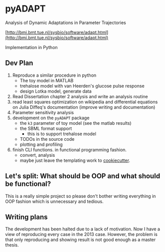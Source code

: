 # pyADAPT

Analysis of Dynamic Adaptations in Parameter Trajectories

[http://bmi.bmt.tue.nl/sysbio/software/adapt.html](http://bmi.bmt.tue.nl/sysbio/software/adapt.html)

Implementation in Python

## Dev Plan

1. Reproduce a similar procedure in python
    - The toy model in MATLAB
    - trehalose model with van Heerden's glucose pulse response
    - design Lotka model, generate data
2. Read Dissertation chapter 2 analysis and write an analysis routine
3. read least squares optimization on wikipedia and differential equations on Julia Diffeq's documentation (improve writing and documentation)
4. Parameter sensitivity analysis
5. development on the `pyADAPT` package
    - the `k3` parameter of toy model (see the matlab results)
    - the SBML format support
        - this is to support trehalose model
    - TODOs in the source code
    - plotting and profiling
6. finish CLI functions. in functional programming fashion.
    - convert, analysis
    <!-- https://cookiecutter.readthedocs.io/en/1.7.0/first_steps.html -->
    - maybe just leave the templating work to [cookiecutter](https://github.com/cookiecutter/cookiecutter).

## Let's split: What should be OOP and what should be functional?

This is a really simple project so please don't bother writing everything in OOP fashion which is unnecessary and tedious.

## Writing plans

The development has been halted due to a lack of motivation. Now I have a view of reproducing every case in the 2013 case. However, the problem is that only reproducing and showing result is not good enough as a master thesis.
